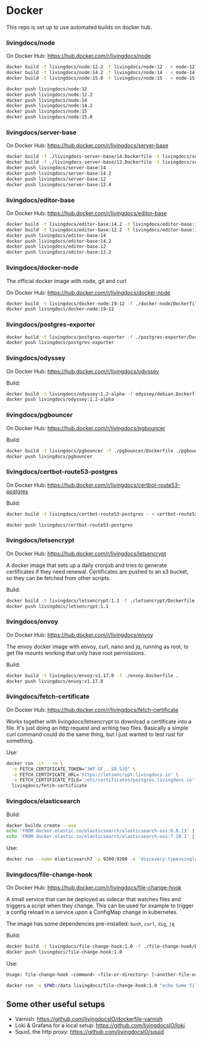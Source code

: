 # Docker

This repo is set up to use automated builds on docker hub.

### livingdocs/node

On Docker Hub: https://hub.docker.com/r/livingdocs/node

```sh
docker build -t livingdocs/node:12.2 -t livingdocs/node:12 - < node-12.Dockerfile
docker build -t livingdocs/node:14.2 -t livingdocs/node:14 - < node-14.Dockerfile
docker build -t livingdocs/node:15.0 -t livingdocs/node:15 - < node-15.Dockerfile

docker push livingdocs/node:12
docker push livingdocs/node:12.2
docker push livingdocs/node:14
docker push livingdocs/node:14.2
docker push livingdocs/node:15
docker push livingdocs/node:15.0
```

### livingdocs/server-base

On Docker Hub: https://hub.docker.com/r/livingdocs/server-base

```sh
docker build -f ./livingdocs-server-base/14.Dockerfile -t livingdocs/server-base:14.2 -t livingdocs/server-base:14 ./livingdocs-server-base
docker build -f ./livingdocs-server-base/12.Dockerfile -t livingdocs/server-base:12.4 -t livingdocs/server-base:12 ./livingdocs-server-base
docker push livingdocs/server-base:14
docker push livingdocs/server-base:14.2
docker push livingdocs/server-base:12
docker push livingdocs/server-base:12.4
```

### livingdocs/editor-base

On Docker Hub: https://hub.docker.com/r/livingdocs/editor-base

```sh
docker build -t livingdocs/editor-base:14.2 -t livingdocs/editor-base:14 - < ./livingdocs-editor-base/14.Dockerfile
docker build -t livingdocs/editor-base:12.2 -t livingdocs/editor-base:12 - < ./livingdocs-editor-base/12.Dockerfile
docker push livingdocs/editor-base:14
docker push livingdocs/editor-base:14.2
docker push livingdocs/editor-base:12
docker push livingdocs/editor-base:12.2
```

### livingdocs/docker-node

The official docker image with node, git and curl

On Docker Hub: https://hub.docker.com/r/livingdocs/docker-node

```sh
docker build -t livingdocs/docker-node:19-12 -f ./docker-node/Dockerfile ./docker-node
docker push livingdocs/docker-node:19-12
```

### livingdocs/postgres-exporter

```sh
docker build -t livingdocs/postgres-exporter -f ./postgres-exporter/Dockerfile ./postgres-exporter
docker push livingdocs/postgres-exporter
```

### livingdocs/odyssey

On Docker Hub: https://hub.docker.com/r/livingdocs/odyssey

Build:
```sh
docker build -t livingdocs/odyssey:1.2-alpha -f odyssey/debian.Dockerfile ./odyssey
docker push livingdocs/odyssey:1.2-alpha
```

### livingdocs/pgbouncer

On Docker Hub: https://hub.docker.com/r/livingdocs/pgbouncer

Build:
```sh
docker build -t livingdocs/pgbouncer -f ./pgbouncer/Dockerfile ./pgbouncer
docker push livingdocs/pgbouncer
```

### livingdocs/certbot-route53-postgres

On Docker Hub: https://hub.docker.com/r/livingdocs/certbot-route53-postgres

Build:
```sh
docker build -t livingdocs/certbot-route53-postgres - < certbot-route53-postgres.Dockerfile

docker push livingdocs/certbot-route53-postgres
```

### livingdocs/letsencrypt

On Docker Hub: https://hub.docker.com/r/livingdocs/letsencrypt

A docker image that sets up a daily cronjob and tries to generate certificates if they need renewal.
Certificates are pushed to an s3 bucket, so they can be fetched from other scripts.

Build:
```sh
docker build -t livingdocs/letsencrypt:1.1 -f ./letsencrypt/Dockerfile ./letsencrypt
docker push livingdocs/letsencrypt:1.1
```


### livingdocs/envoy

On Docker Hub: https://hub.docker.com/r/livingdocs/envoy

The envoy docker image with envoy, curl, nano and jq, running as root,
to get file mounts working that only have root permissions.

Build:
```sh
docker build -t livingdocs/envoy:v1.17.0 -f ./envoy.Dockerfile .
docker push livingdocs/envoy:v1.17.0
```


### livingdocs/fetch-certificate

On Docker Hub: https://hub.docker.com/r/livingdocs/fetch-certificate

Works together with livingdocs/letsencrypt to download a certificate into a file.
It's just doing an http request and writing two files. Basically a simple curl command could
do the same thing, but I just wanted to test rust for something.

Use:
```sh
docker run -it --rm \
  -e FETCH_CERTIFICATE_TOKEN="JWT.GF...SD.SJQ" \
  -e FETCH_CERTIFICATE_URL='https://letsencrypt.livingdocs.io' \
  -e FETCH_CERTIFICATE_FILE='/etc/certificates/postgres.livingdocs.io' \
  livingdocs/fetch-certificate
```

### livingdocs/elasticsearch

Build:
```sh
docker buildx create --use
echo 'FROM docker.elastic.co/elasticsearch/elasticsearch-oss:6.8.13' | docker buildx build --platform linux/amd64,linux/arm64,linux/arm/v7 -t livingdocs/elasticsearch:6.8.13 --push -
echo 'FROM docker.elastic.co/elasticsearch/elasticsearch-oss:7.10.1' | docker buildx build --platform linux/amd64,linux/arm64 -t livingdocs/elasticsearch:7.10.1 --push -
```

Use:
```sh
docker run --name elasticsearch7 -p 9200:9200 -e 'discovery.type=single-node' livingdocs/elasticsearch:7.10.1
```

### livingdocs/file-change-hook

On Docker Hub: https://hub.docker.com/r/livingdocs/file-change-hook

A small service that can be deployed as sidecar that watches files and triggers
a script when they change. This can be used for example to trigger a config reload in a service
upon a ConfigMap change in kubernetes.

The image has some dependencies pre-installed: `bash`, `curl`, `dig`, `jq`

Build:
```sh
docker build -t livingdocs/file-change-hook:1.0 -f ./file-change-hook/Dockerfile ./file-change-hook
docker push livingdocs/file-change-hook:1.0
```

Use:
```sh
Usage: file-change-hook <command> <file-or-directory> [<another-file-or-directory>...]

docker run -v $PWD:/data livingdocs/file-change-hook:1.0 "echo Some file in /data changed" /data
```

## Some other useful setups

- Varnish: https://github.com/livingdocsIO/dockerfile-varnish
- Loki & Grafana for a local setup: https://github.com/livingdocsIO/loki
- Squid, the http proxy: https://github.com/livingdocsIO/squid
